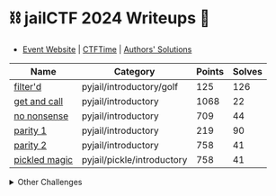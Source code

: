 # :chains: jailCTF 2024 Writeups :cop:

- [Event Website](https://ctf.pyjail.club/) | [CTFTime](https://ctftime.org/event/2450) | [Authors' Solutions](https://github.com/jailctf/challenges-2024)

| Name                                     | Category                   | Points | Solves |
|------------------------------------------|----------------------------|--------|--------|
| [filter'd](filterd/README.md)            | pyjail/introductory/golf   | 125    | 126    |
| [get and call](filterd/README.md)        | pyjail/introductory        | 1068   | 22     |
| [no nonsense](no-nonsense/README.md)     | pyjail/introductory        | 709    | 44     |
| [parity 1](parity-1/README.md)           | pyjail/introductory        | 219    | 90     |
| [parity 2](parity-2/README.md)           | pyjail/introductory        | 758    | 41     |
| [pickled magic](pickled-magic/README.md) | pyjail/pickle/introductory | 758    | 41     |

<details>
<summary>Other Challenges</summary>

| Name                   | Category                                  | Points | Solves |
|------------------------|-------------------------------------------|--------|--------|
| substitute teacher     | esolang                                   | 1318   | 2      |
| befunge breakout       | esolang/befunge/pwn                       | 1308   | 3      |
| 2call                  | esolang/mainstream/js/jsfuck              | 1288   | 5      |
| blind-calc             | mainstream/bash/introductory              | 103    | 176    |
| !alphabet              | mainstream/c                              | 1243   | 9      |
| SUS-Calculator         | mainstream/introductory/ruby              | 404    | 66     |
| js-without-getattr     | mainstream/js/golf                        | 1266   | 7      |
| tiniest                | mainstream/perl                           | 1337   | 0      |
| MiniEval 1             | mainstream/perl/golf                      | 1318   | 2      |
| ruby-on-jails          | mainstream/ruby                           | 1328   | 1      |
| impossible maze        | misc                                      | 1231   | 10     |
| sanity check           | misc                                      | 100    | 699    |
| mathjail               | misc/golf                                 | 1288   | 5      |
| survey                 | misc/introductory                         | 1      | 60     |
| jailguessr             | osint                                     | 1243   | 9      |
| functional programming | pyjail                                    | 1318   | 2      |
| parseltongue           | pyjail                                    | 1328   | 1      |
| respy nice challenge   | pyjail                                    | 1328   | 1      |
| charredcoal            | pyjail/esolang/charcoal/introductory      | 1328   | 1      |
| jellyjail              | pyjail/esolang/jelly/introductory         | 1053   | 23     |
| stupid crypto chall    | pyjail/golf                               | 1328   | 1      |
| what flag?             | pyjail/golf                               | 1318   | 2      |
| what numbers?          | pyjail/golf                               | 1318   | 2      |
| polyglo7quine          | pyjail/mainstream/ruby/perl/lua/php/c/cpp | 1277   | 6      |
| lost in transit        | pyjail/pickle                             | 1126   | 18     |
| smiley-faiss           | pyjail/pickle                             | 1243   | 9      |
| last message           | pyjail/pickle/web                         | 1328   | 1      |
| respy evil challenge   | pyjail/pwn                                | 1328   | 1      |
| void                   | pyjail/pwn                                | 1328   | 1      |
| MMM                    | pyjail/web                                | 1318   | 2      |

</details>
